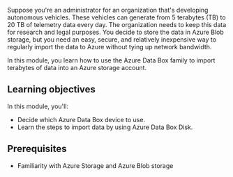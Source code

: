 Suppose you're an administrator for an organization that's developing autonomous vehicles. These vehicles can generate from 5 terabytes (TB) to 20 TB of telemetry data every day. The organization needs to keep this data for research and legal purposes. You decide to store the data in Azure Blob storage, but you need an easy, secure, and relatively inexpensive way to regularly import the data to Azure without tying up network bandwidth.

In this module, you learn how to use the Azure Data Box family to import terabytes of data into an Azure storage account.

## Learning objectives

In this module, you'll:

- Decide which Azure Data Box device to use.
- Learn the steps to import data by using Azure Data Box Disk.

## Prerequisites

- Familiarity with Azure Storage and Azure Blob storage
